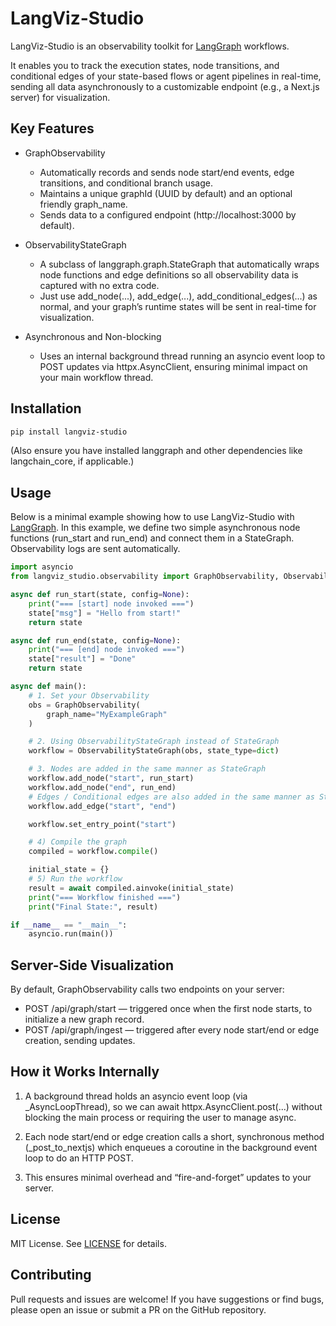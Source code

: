 # LangViz-Studio

LangViz-Studio is an observability toolkit for [LangGraph](https://pypi.org/project/langgraph/) workflows. 

It enables you to track the execution states, node transitions, and conditional edges of your state-based flows or agent pipelines in real-time, sending all data asynchronously to a customizable endpoint (e.g., a Next.js server) for visualization.

## Key Features

- GraphObservability
  - Automatically records and sends node start/end events, edge transitions, and conditional branch usage. 
  - Maintains a unique graphId (UUID by default) and an optional friendly graph_name. 
  - Sends data to a configured endpoint (http://localhost:3000 by default).

- ObservabilityStateGraph
  - A subclass of langgraph.graph.StateGraph that automatically wraps node functions and edge definitions so all observability data is captured with no extra code. 
  - Just use add_node(...), add_edge(...), add_conditional_edges(...) as normal, and your graph’s runtime states will be sent in real-time for visualization.

- Asynchronous and Non-blocking
  - Uses an internal background thread running an asyncio event loop to POST updates via httpx.AsyncClient, ensuring minimal impact on your main workflow thread.

## Installation

```bash
pip install langviz-studio
```

(Also ensure you have installed langgraph and other dependencies like langchain_core, if applicable.)

## Usage

Below is a minimal example showing how to use LangViz-Studio with [LangGraph](https://pypi.org/project/langgraph/).
In this example, we define two simple asynchronous node functions (run_start and run_end) and connect them in a StateGraph. Observability logs are sent automatically.

```python
import asyncio
from langviz_studio.observability import GraphObservability, ObservabilityStateGraph

async def run_start(state, config=None):
    print("=== [start] node invoked ===")
    state["msg"] = "Hello from start!"
    return state

async def run_end(state, config=None):
    print("=== [end] node invoked ===")
    state["result"] = "Done"
    return state

async def main():
    # 1. Set your Observability
    obs = GraphObservability(
        graph_name="MyExampleGraph"
    )

    # 2. Using ObservabilityStateGraph instead of StateGraph
    workflow = ObservabilityStateGraph(obs, state_type=dict)

    # 3. Nodes are added in the same manner as StateGraph
    workflow.add_node("start", run_start)
    workflow.add_node("end", run_end)
    # Edges / Conditional edges are also added in the same manner as StateGraph
    workflow.add_edge("start", "end")

    workflow.set_entry_point("start")

    # 4) Compile the graph
    compiled = workflow.compile()

    initial_state = {}
    # 5) Run the workflow
    result = await compiled.ainvoke(initial_state)
    print("=== Workflow finished ===")
    print("Final State:", result)

if __name__ == "__main__":
    asyncio.run(main())
```

## Server-Side Visualization

By default, GraphObservability calls two endpoints on your server:

- POST /api/graph/start — triggered once when the first node starts, to initialize a new graph record.
- POST /api/graph/ingest — triggered after every node start/end or edge creation, sending updates.

## How it Works Internally
1. A background thread holds an asyncio event loop (via _AsyncLoopThread), so we can await httpx.AsyncClient.post(...) without blocking the main process or requiring the user to manage async.

2. Each node start/end or edge creation calls a short, synchronous method (_post_to_nextjs) which enqueues a coroutine in the background event loop to do an HTTP POST.

3. This ensures minimal overhead and “fire-and-forget” updates to your server.

## License
MIT License. See [LICENSE](./LICENSE) for details.

## Contributing
Pull requests and issues are welcome! If you have suggestions or find bugs, please open an issue or submit a PR on the GitHub repository.